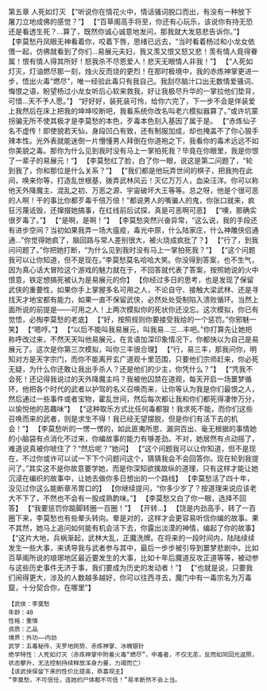第五章 人死如灯灭
	【“听说你在情花火中，情话骚词脱口而出，有没有一种放下屠刀立地成佛的感觉？”】
	【“百草阁高手将至，你还有心玩乐，该说你有持无恐还是看透生死？...算了，既然你诚心诚意地发问，那我就大发慈悲告诉你。”】
	【李莫愁丹凤眼无神看着你，咬着下唇，思绪已远去，“当时看着杨过和小龙女依偎一起，仿佛就看到了你们...易展元夫妇，我又羡又恨又怒又悲！羡有情人竟得眷属！恨有情人得其所好！怒我杀不尽恩爱人！悲天无眼情人非我！”】
	【“人死如灯灭，灯油燃尽那一刻，烛火反而烧的更烈！在那时极境中，我的赤炼神掌更进一步，悟出火毒“燃尽”，唯一经验此毒只有我自己。我刮尽脑汁口出无数情爱骚词、悔恨之语，盼望杨过小龙女听后心软来救我，好让我极尽升华的一掌拉他们垫背，可惜...天不予人愿。”】
	“好好好，装死装可怜，给你六完了，下一步不会是佯装爱上我然后在床上把我的坤坤咬断吧，我看系统你改名叫老六模拟器算了。”或许坑蒙拐骗无所不使其极才是李莫愁的本色，歹毒本色刻入基因了属于是。
	【“赤炼仙子名不虚传！即使貌若天仙，身段凹凸有致，还有制服加成，却也掩盖不了你心狠手辣本性。光外表就能迷倒一片懵懂男人拜倒在你道袍之下，我看你的毒术远远不如你美貌之毒。那你为什么见到我时没有马上一掌拍死我？毕竟在你眼里，我是你恨了一辈子的易展元！”】
	【李莫愁红了脸，白了你一眼，说这是第二问题了，“轮到我了，你和那位是什么关系？”】
	【“我们都是他玩弄世间的棋子，把我拘在此间，唤来你等，打造乱世根基，拨弄武林风云！灭亿万万人，血染汪洋。你可以称他天外降魔主、混乱之初、万恶之源、宇宙破坏大王等等。总之呀，他是个很可恶的人啊！干的事比你都歹毒千倍万倍！”都说男人的嘴骗人的鬼，你张口就来，疯狂污蔑诋毁，还撺掇她搞事，在红线前后试探，真是可恶啊可恶】
	【“噢，那确实很歹毒了。”】
	【“是啊，是啊！”】
	【李莫愁突然兴奋异常，“这么说，我的手段还有进步空间？当初如果我弄一场大瘟疫，毒光中原，什么陆家庄，什么神雕侠侣通通...”你觉得她疯了，脑回路与常人差别很大，被火烧成疯批了？】
	【“行了，到我问问题了。”你把她打断，“为什么见到我时没有马上一掌拍死我？”】
	【“这个问题我可以让你知道，但不是现在。”李莫愁莫名哈哈大笑。你没得到答案，也不生气，因为真心话大冒险这个游戏的魅力就在于，不回答就代表了答案，按照她说的火中恨意，铁定想搞死被认为是易展元的你】
	【你经过多日的思考，也是发现了保留武侠的重要性，如果你手上掌握多名可用之人，不论自守、接触大梁武林、还是寻找天才地宝都有能力，如果一直不保留武侠，必然处处受制陷入溃败循环。当然上面所说的前提是——可用之人！上两次模拟你的死状你还没忘。这次模拟，你已有觉悟，必掏李莫愁的老底】
	【“好，按照规则你要接受我给的一个惩罚。”你邪魅一笑】
	【“嗯哼。”】
	【“以后不能叫我易展元，叫我易...三...丰吧。”你打算先让她把称呼改过来，不然天天叫他易展元，在言语加深印象情况下，你都快以为自己是易展元了。这次是你第三次模拟，叫你三丰很合理】
	【“行，易三丰，那我问你，明知对方是天字宗门，而你不能离开玄广道观十里范围，只要他们宗师赶来，你必死无疑，为什么你还敢让我出手杀人？还是他们的少主，你凭什么？”】
	【“凭我不会死！还记得我说过的天外降魔主吗？我被他囚禁在道观，每天开启一场噩梦循环，他把各个时代的武者以护驾的名义召唤而来，让你等认为我是你们最恨之人，然后通过一些事件或者宝物，霍乱世间，然后每次都让我和你们都死得凄惨万分，以愉悦他的恶趣味”】
	【“这种取乐方式比任何毒都狠！我求死不能，而你们这些召唤而来的武者，则是求生不得！我已经无望摆脱，但是你们有活下去的机会！”】
	【李莫愁听的一愣一愣的，如此匪夷所思、漏洞百出、毫无根据的事情她的小脑袋有点消化不过来，你编故事的能力有够差劲。不对，她居然有点动摇了，难道说真被你唬住了？“然后呢？”她问】
	【“这个问题我可以让你知道，但不是现在，不过你或许可以试一下下个问题问这个，猜猜我会不会回答你。现在轮到我提问了。”其实这不是你故意要学她，而是你深知欲擒故纵的道理，只有这样才能让她沉浸在编织的故事中，让她去做你多日想出的一个路线】
	【李莫愁活了四十年，没见过你这么能断章吊胃口的】
	【你继续提问，“你多少岁了？按道理来说应该老大不下了，不然也不会有一股成熟韵味。”】
	【李莫愁又白了你一眼，选择不回答】
	【“我要惩罚你踮脚转圈一百圈！”】
	【开转...】
	【饶是内劲高手，转了一百圈下来，李莫愁也有些晕头转向。晕是对的，这样才会更容易听信你编的故事。果不其然，她马上追问如何能有机会活下去，你露出淡漠的神情，编起了你的故事】
	【“这片大地，兵祸渐起，武林大乱，正魔洗牌。在将来的一段时间内，陆陆续续发生一些大事，来诱导我与武者参与其中，最后一步步被引导到噩梦悲剧中。比如百草阁所说的琅琊地区最近要发生的大事，比如十年后魔道反攻正道等等，被动参与这些历史事件无济于事，我们要成为历史的发动者！”】
	【“也就是说，只要我们闹得更大，涉及的人数越多越好，你可以往西寻去，魔门中有一毒宗名为万毒窟，十分契合你，在哪里”】
	
	
	
	
	
	
	
	
	
	【武侠：李莫愁
	年龄：40
	性格：重情
	资质：乙品
	境界：外功——内劲
	武学：五毒秘传、天罗地网势、赤炼神掌、冰魄银针
	绝学特性：人死如灯灭（赤炼神掌中附着火毒“燃尽”，中毒者，不仅无恙，反而如同回光返照，状态攀升，无法控制持续释放浑身力量，力竭而亡）
	【该武侠保留下来的性价比提高，恭喜观主】
	“李莫愁，不可信任，连她的尸体都不可信！”易丰断然不会上当。
	
	
